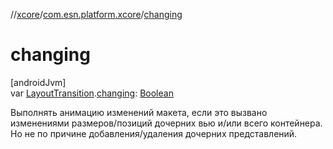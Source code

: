 //[xcore](../../index.md)/[com.esn.platform.xcore](index.md)/[changing](changing.md)

# changing

[androidJvm]\
var [LayoutTransition](https://developer.android.com/reference/kotlin/android/animation/LayoutTransition.html).[changing](changing.md): [Boolean](https://kotlinlang.org/api/latest/jvm/stdlib/kotlin/-boolean/index.html)

Выполнять анимацию изменений макета, если это вызвано изменениями размеров/позиций дочерних вью и/или всего контейнера. Но не по причине добавления/удаления дочерних представлений.
